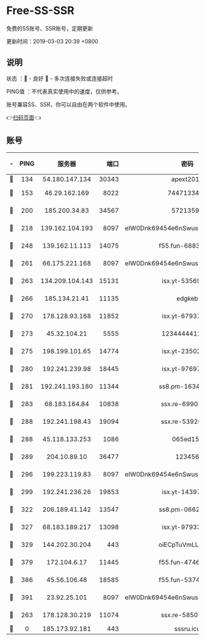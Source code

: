 # Free-SS-SSR

免费的SS账号、SSR账号，定期更新

更新时间：2019-03-03 20:39 +0800

## 说明

状态     ：🙂 - 良好 🙁 - 多次连接失败或连接超时

PING值   ：不代表真实使用中的速度，仅供参考。

账号兼容SS、SSR，你可以自由在两个软件中使用。

👉[扫码页面](https://liesauer.github.io/free-ss-ssr.github.io/)👈

## 账号

|-|PING|服务器|端口|密码|加密方式|区域|
|:----:|:----:|:-----:|-----:|:----:|:----:|:----:|
|🙂|134|54.180.147.134|30343|apext2019|chacha20|KR|
|🙂|153|46.29.162.169|8022|7447133485|aes-256-cfb|RU|
|🙂|200|185.200.34.83|34567|57213592|aes-256-cfb|US|
|🙂|218|139.162.104.193|8097|eIW0Dnk69454e6nSwuspv9DmS201tQ0D|aes-256-cfb|JP|
|🙂|248|139.162.11.113|14075|f55.fun-68835122|aes-256-cfb|SG|
|🙂|261|66.175.221.168|8097|eIW0Dnk69454e6nSwuspv9DmS201tQ0D|aes-256-cfb|US|
|🙂|263|134.209.104.143|15131|isx.yt-53569932|aes-256-cfb|SG|
|🙂|266|185.134.21.41|11135|edgkeb|aes-256-cfb|GB|
|🙂|270|178.128.93.168|11852|isx.yt-67937550|aes-256-cfb|SG|
|🙂|273|45.32.104.21|5555|1234444411111|aes-256-cfb|SG|
|🙂|275|198.199.101.65|14774|isx.yt-23502068|aes-256-cfb|US|
|🙂|280|192.241.239.98|18445|isx.yt-97697625|aes-256-cfb|US|
|🙂|281|192.241.193.180|11344|ss8.pm-16345934|aes-256-cfb|US|
|🙂|283|68.183.164.84|10838|ssx.re-69903190|aes-256-cfb|US|
|🙂|288|192.241.198.43|19094|ssx.re-53926078|aes-256-cfb|US|
|🙂|288|45.118.133.253|1086|065ed15a|aes-256-cfb|SG|
|🙂|289|204.10.89.10|36477|123456|aes-256-cfb|US|
|🙂|296|199.223.119.83|8097|eIW0Dnk69454e6nSwuspv9DmS201tQ0D|aes-256-cfb|US|
|🙂|299|192.241.236.26|19853|isx.yt-14397155|aes-256-cfb|US|
|🙂|322|206.189.41.142|13547|ss8.pm-06627885|aes-256-cfb|SG|
|🙂|327|68.183.189.217|13098|isx.yt-97933263|aes-256-cfb|SG|
|🙂|329|144.202.30.204|443|oiECpTuVmLLxk4Ts|aes-256-cfb|US|
|🙂|379|172.104.6.17|11445|f55.fun-47466889|aes-256-cfb|US|
|🙂|386|45.56.106.48|18585|f55.fun-53745027|aes-256-cfb|US|
|🙂|391|23.92.25.101|8097|eIW0Dnk69454e6nSwuspv9DmS201tQ0D|aes-256-cfb|US|
|🙂|263|178.128.30.219|11074|ssx.re-58507780|aes-256-cfb|SG|
|🙁|0|185.173.92.181|443|sssru.icu|rc4-md5|RU|
